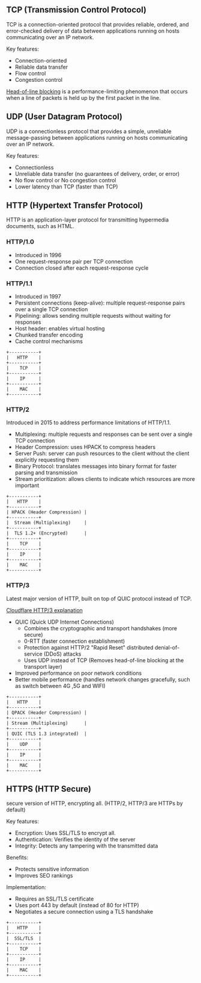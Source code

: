 ## TCP (Transmission Control Protocol)

TCP is a connection-oriented protocol that provides reliable, ordered, and error-checked delivery of data between applications running on hosts communicating over an IP network.

Key features:

- Connection-oriented
- Reliable data transfer
- Flow control
- Congestion control

[Head-of-line blocking](https://www.youtube.com/watch?v=yM5t5jTv4uo&ab_channel=Petabridge) is a performance-limiting phenomenon that occurs when a line of packets is held up by the first packet in the line.

## UDP (User Datagram Protocol)

UDP is a connectionless protocol that provides a simple, unreliable message-passing between applications running on hosts communicating over an IP network.

Key features:

- Connectionless
- Unreliable data transfer (no guarantees of delivery, order, or error)
- No flow control or No congestion control
- Lower latency than TCP (faster than TCP)

## HTTP (Hypertext Transfer Protocol)

HTTP is an application-layer protocol for transmitting hypermedia documents, such as HTML.

### HTTP/1.0

- Introduced in 1996
- One request-response pair per TCP connection
- Connection closed after each request-response cycle

### HTTP/1.1

- Introduced in 1997
- Persistent connections (keep-alive): multiple request-response pairs over a single TCP connection
- Pipelining: allows sending multiple requests without waiting for responses
- Host header: enables virtual hosting
- Chunked transfer encoding
- Cache control mechanisms

```
+-----------+
|   HTTP    |
+-----------+
|    TCP    |
+-----------+
|    IP     |
+-----------+
|    MAC    |
+-----------+

```

### HTTP/2

Introduced in 2015 to address performance limitations of HTTP/1.1.

- Multiplexing: multiple requests and responses can be sent over a single TCP connection
- Header Compression: uses HPACK to compress headers
- Server Push: server can push resources to the client without the client explicitly requesting them
- Binary Protocol: translates messages into binary format for faster parsing and transmission
- Stream prioritization: allows clients to indicate which resources are more important

```
+-----------+
|   HTTP    |
+-----------+
| HPACK (Header Compression) |
+-----------+
|  Stream (Multiplexing)     |
+-----------+
|  TLS 1.2+ (Encrypted)      |
+-----------+
|    TCP    |
+-----------+
|    IP     |
+-----------+
|    MAC    |
+-----------+

```

### HTTP/3

Latest major version of HTTP, built on top of QUIC protocol instead of TCP.

[Cloudflare HTTP/3 explanation](https://www.cloudflare.com/en-gb/learning/performance/what-is-http3/)

- QUIC (Quick UDP Internet Connections)
  - Combines the cryptographic and transport handshakes (more secure)
  - 0-RTT (faster connection establishment)
  - Protection against HTTP/2 "Rapid Reset" distributed denial-of-service (DDoS) attacks
  - Uses UDP instead of TCP (Removes head-of-line blocking at the transport layer)
- Improved performance on poor network conditions
- Better mobile performance (handles network changes gracefully, such as switch between 4G ,5G and WIFI)

```
+-----------+
|   HTTP    |
+-----------+
| QPACK (Header Compression) |
+-----------+
| Stream (Multiplexing)      |
+-----------+
| QUIC (TLS 1.3 integrated)  |
+-----------+
|    UDP    |
+-----------+
|    IP     |
+-----------+
|    MAC    |
+-----------+

```

## HTTPS (HTTP Secure)

secure version of HTTP, encrypting all. (HTTP/2, HTTP/3 are HTTPs by default)

Key features:

- Encryption: Uses SSL/TLS to encrypt all.
- Authentication: Verifies the identity of the server
- Integrity: Detects any tampering with the transmitted data

Benefits:

- Protects sensitive information
- Improves SEO rankings

Implementation:

- Requires an SSL/TLS certificate
- Uses port 443 by default (instead of 80 for HTTP)
- Negotiates a secure connection using a TLS handshake

```
+-----------+
|   HTTP    |
+-----------+
|  SSL/TLS  |
+-----------+
|    TCP    |
+-----------+
|    IP     |
+-----------+
|    MAC    |
+-----------+

```
